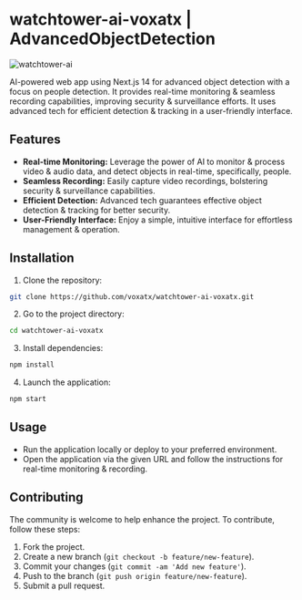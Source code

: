 # watchtower-ai-voxatx | AdvancedObjectDetection

![watchtower-ai](https://socialify.git.ci/voxatx/watchtower-ai-voxatx/image?description=1&descriptionEditable=AI%20powered%20Next-14%20App%20Utilizing%20COCO-SSD%20model%20for%20accurate%20detection%2C%20webcam%20integration%20for%20live%20video%20streams%2C%20and%20Media%20Recorder.&font=Inter&logo=https%3A%2F%2Fimg.icons8.com%2Fexternal-vitaliy-gorbachev-blue-vitaly-gorbachev%2F60%2Fexternal-lighthouse-location-vitaliy-gorbachev-blue-vitaly-gorbachev.png&name=1&owner=1&pattern=Circuit%20Board&theme=Dark)

AI-powered web app using Next.js 14 for advanced object detection with a focus on people detection. It provides real-time monitoring & seamless recording capabilities, improving security & surveillance efforts. It uses advanced tech for efficient detection & tracking in a user-friendly interface.

## Features

- **Real-time Monitoring:** Leverage the power of AI to monitor & process video & audio data, and detect objects in real-time, specifically, people.
- **Seamless Recording:** Easily capture video recordings, bolstering security & surveillance capabilities.
- **Efficient Detection:** Advanced tech guarantees effective object detection & tracking for better security.
- **User-Friendly Interface:** Enjoy a simple, intuitive interface for effortless management & operation.

## Installation

1. Clone the repository:

```bash
git clone https://github.com/voxatx/watchtower-ai-voxatx.git
```

2. Go to the project directory:

```bash
cd watchtower-ai-voxatx
```

3. Install dependencies:

```bash
npm install
```

4. Launch the application:

```bash
npm start
```

## Usage

- Run the application locally or deploy to your preferred environment.
- Open the application via the given URL and follow the instructions for real-time monitoring & recording.

## Contributing

The community is welcome to help enhance the project. To contribute, follow these steps:

1. Fork the project.
2. Create a new branch (`git checkout -b feature/new-feature`).
3. Commit your changes (`git commit -am 'Add new feature'`).
4. Push to the branch (`git push origin feature/new-feature`).
5. Submit a pull request.